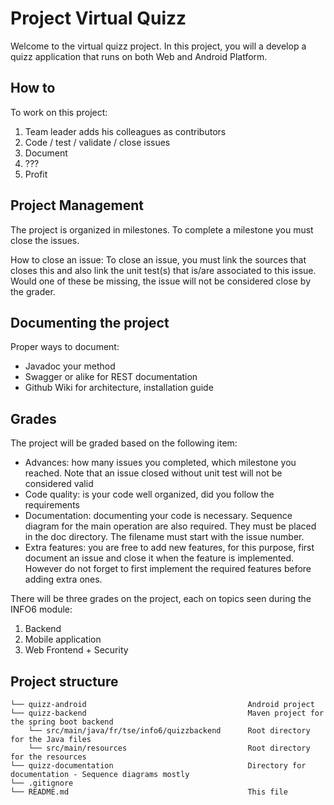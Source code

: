 # Project Virtual Quizz

Welcome to the virtual quizz project. In this project, you will a develop a quizz application that runs on both Web and Android Platform.

## How to

To work on this project:
 1. Team leader adds his colleagues as contributors
 2. Code / test / validate / close issues
 5. Document
 6. ???
 7. Profit

## Project Management

The project is organized in milestones. To complete a milestone you must close the issues.

How to close an issue:
To close an issue, you must link the sources that closes this and also link the unit test(s) that is/are associated to this issue. Would one of these be missing, the issue will not be considered close by the grader.


## Documenting the project

Proper ways to document:
 * Javadoc your method
 * Swagger or alike for REST documentation
 * Github Wiki for architecture, installation guide

## Grades

The project will be graded based on the following item:
 * Advances: how many issues you completed, which milestone you reached. Note that an issue closed without unit test will not be considered valid
 * Code quality: is your code well organized, did you follow the requirements
 * Documentation: documenting your code is necessary. Sequence diagram for the main operation are also required. They must be placed in the doc directory. The filename must start with the issue number.
 * Extra features: you are free to add new features, for this purpose, first document an issue and close it when the feature is implemented. However do not forget to first implement the required features before adding extra ones.
 
 There will be three grades on the project, each on topics seen during the INFO6 module:
  1. Backend
  2. Mobile application
  3. Web Frontend + Security

## Project structure

    └── quizz-android                                    Android project
    └── quizz-backend                                    Maven project for the spring boot backend
        └── src/main/java/fr/tse/info6/quizzbackend      Root directory for the Java files
        └── src/main/resources                           Root directory for the resources
    └── quizz-documentation                              Directory for documentation - Sequence diagrams mostly
    └── .gitignore                                       
    └── README.md                                        This file
